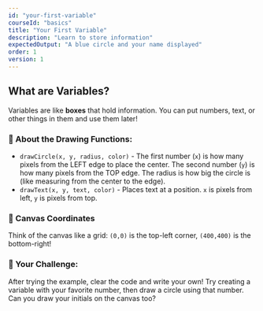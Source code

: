 ```yaml
---
id: "your-first-variable"
courseId: "basics"
title: "Your First Variable"
description: "Learn to store information"
expectedOutput: "A blue circle and your name displayed"
order: 1
version: 1
---
```


## What are Variables?

Variables are like **boxes** that hold information. You can put numbers, text, or other things in them and use them later!

### 🎨 About the Drawing Functions:

- `drawCircle(x, y, radius, color)` - The first number (`x`) is how many pixels from the LEFT edge to place the center. The second number (`y`) is how many pixels from the TOP edge. The radius is how big the circle is (like measuring from the center to the edge).
- `drawText(x, y, text, color)` - Places text at a position. `x` is pixels from left, `y` is pixels from top.

### 📍 Canvas Coordinates

Think of the canvas like a grid: `(0,0)` is the top-left corner, `(400,400)` is the bottom-right!

### 🌟 Your Challenge:

After trying the example, clear the code and write your own! Try creating a variable with your favorite number, then draw a circle using that number. Can you draw your initials on the canvas too?